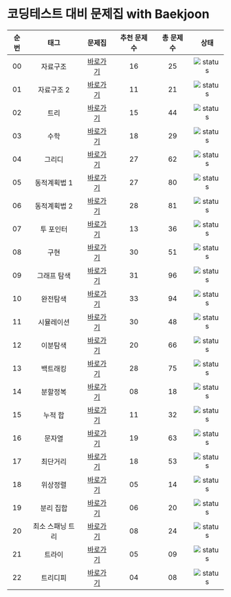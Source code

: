 # 코딩테스트 대비 문제집 with Baekjoon

| 순번 | 태그                | 문제집    | 추천 문제 수 | 총 문제 수 |  상태             |
| :--: | :-----------------: | :------:  | :---------:  | :------: |:---------------:|
| 00 | 자료구조 | [바로가기](./자료구조) | 16 | 25 | ![status][ToDo] |
| 01 | 자료구조 2 | [바로가기](./자료구조2) | 11 | 21 | ![status][ToDo] |
| 02 | 트리 | [바로가기](./트리) | 15 | 44 | ![status][ToDo] |
| 03 | 수학 | [바로가기](./수학) | 18 | 29 | ![status][ToDo] |
| 04 | 그리디 | [바로가기](./그리디) | 27 | 62 | ![status][Done] |
| 05 | 동적계획법 1 | [바로가기](./DP1) | 27 | 80 | ![status][Done] |
| 06 | 동적계획법 2 | [바로가기](./DP2) | 28 | 81 | ![status][ToDo] |
| 07 | 투 포인터 | [바로가기](./투포인터) | 13 | 36 | ![status][ToDo] |
| 08 | 구현 | [바로가기](./구현) | 30 | 51 | ![status][ToDo] |
| 09 | 그래프 탐색 | [바로가기](./그래프탐색) | 31 | 96 | ![status][Done] |
| 10 | 완전탐색 | [바로가기](./브루트포스) | 33 | 94 | ![status][ToDo] |
| 11 | 시뮬레이션 | [바로가기](./시뮬레이션) | 30 | 48 | ![status][ToDo] |
| 12 | 이분탐색 | [바로가기](./이분탐색) | 20 | 66 | ![status][ToDo] |
| 13 | 백트래킹 | [바로가기](./백트래킹) | 28 | 75 | ![status][ToDo] |
| 14 | 분할정복 | [바로가기](./분할정복) | 08 | 18 | ![status][Doing] |
| 15 | 누적 합 | [바로가기](./누적합) | 11 | 32 | ![status][Doing] |
| 16 | 문자열 | [바로가기](./문자열) | 19 | 63 | ![status][ToDo] |
| 17 | 최단거리 | [바로가기](./최단거리) | 18 | 53 | ![status][ToDo] |
| 18 | 위상정렬 | [바로가기](./위상정렬) | 05 | 14 | ![status][ToDo] |
| 19 | 분리 집합 | [바로가기](./분리집합) | 06 | 20 | ![status][ToDo] |
| 20 | 최소 스패닝 트리 | [바로가기](./MST) | 08 | 24 | ![status][ToDo] |
| 21 | 트라이 | [바로가기](./트라이) | 05 | 09 | ![status][ToDo] |
| 22 | 트리디피 | [바로가기](./DP트리) | 04 | 08 | ![status][ToDo] |
 
 

[TODO]: https://img.shields.io/badge/-TODO-DFFD26
[DOING]: https://img.shields.io/badge/-DOING-31AE0F
[DONE]: https://img.shields.io/badge/-DONE-0885CC
